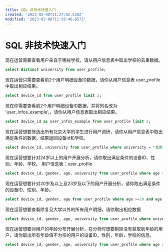 ```yaml
---
title: SQL 非技术快速入门
created: '2023-02-08T11:27:02.530Z'
modified: '2023-02-08T11:58:46.857Z'
---
```


# SQL 非技术快速入门

现在运营需要查看用户来自于哪些学校，请从用户信息表中取出学校的去重数据。
```sql
select distinct university from user_profile;
```
现在运营只需要查看前2个用户明细设备ID数据，请你从用户信息表 user_profile 中取出相应结果。
```sql
select device_id from user_profile limit 2;
```
现在你需要查看前2个用户明细设备ID数据，并将列名改为 'user_infos_example',，请你从用户信息表取出相应结果。
```sql
select device_id as user_infos_example from user_profile limit 2;
```
现在运营想要筛选出所有北京大学的学生进行用户调研，请你从用户信息表中取出满足条件的数据，结果返回设备id和学校。
```sql
select device_id, university from user_profile where university = "北京大学";
```
现在运营想要针对24岁以上的用户开展分析，请你取出满足条件的设备ID、性别、年龄、学校。
用户信息表：user_profile
```sql
select device_id, gender, age, university from user_profile where age >= 24;
```
现在运营想要针对20岁及以上且23岁及以下的用户开展分析，请你取出满足条件的设备ID、性别、年龄。
```sql
select device_id, gender, age from user_profile where age >=20 and age <= 23; 
```
现在运营想要查看除复旦大学以外的所有用户明细，请你取出相应数据
```sql
select device_id, gender, age, university from user_profile where university not in ("复旦大学");
```
现在运营想要对用户的年龄分布开展分析，在分析时想要剔除没有获取到年龄的用户，请你取出所有年龄值不为空的用户的设备ID，性别，年龄，学校的信息。
```sql
select device_id, gender, age, university from user_profile where age is not null;
```
